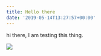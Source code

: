 ```yaml
---
title: Hello there
date: '2019-05-14T13:27:57+00:00'
---
```

hi there, I am testing this thing.

![](/uploads/sonicwall.png)
